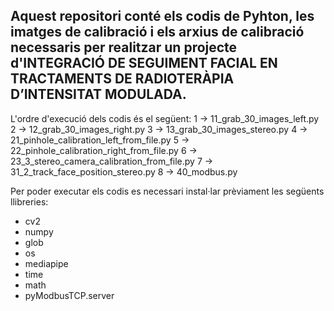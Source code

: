 Aquest repositori conté els codis de Pyhton, les imatges de calibració i els arxius de calibració necessaris per realitzar un projecte d'INTEGRACIÓ DE SEGUIMENT FACIAL EN TRACTAMENTS DE RADIOTERÀPIA D’INTENSITAT MODULADA.
-
L'ordre d'execució dels codis és el següent:
1 -> 11_grab_30_images_left.py
2 -> 12_grab_30_images_right.py
3 -> 13_grab_30_images_stereo.py
4 -> 21_pinhole_calibration_left_from_file.py
5 -> 22_pinhole_calibration_right_from_file.py
6 -> 23_3_stereo_camera_calibration_from_file.py
7 -> 31_2_track_face_position_stereo.py
8 -> 40_modbus.py

Per poder executar els codis es necessari instal·lar prèviament les següents llibreries:
* cv2
* numpy
* glob
* os
* mediapipe
* time
* math
* pyModbusTCP.server
